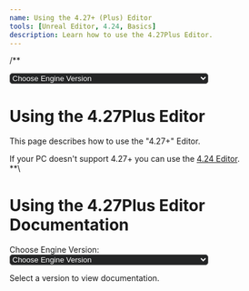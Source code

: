 ```yaml
---
name: Using the 4.27+ (Plus) Editor
tools: [Unreal Editor, 4.24, Basics]
description: Learn how to use the 4.27Plus Editor.
---
```

/** <head>
  <style>
#ticketForm select {
  width: 350px;
  border-radius: 5px;
  outline: none;
  background-color: #242526;
  color: #fff;
}
    </style>
</head>
<form id="ticketForm">
  <select id="engineversion" name="engineversion">
    <option value="select">Choose Engine Version</option>
    <optgroup label="Unreal Editor for DevNite">
    <option value="423">Unreal Editor 4.23 Documentation</option>
    <option value="424">Unreal Editor 4.24 Documentation</option>
    <option value="427">Unreal Editor 4.27Plus Documentation</option>
    </optgroup>
    <optgroup label="Unreal Editor for Rhinestone">
    <option value="514">Unreal Editor 5.14 Documentation</option>
    <option value="8432">Unreal Editor 84.32 Documentation</option>
    </optgroup>
    <optgroup label="Unreal Editor for Scoring BR/FB">
    <option value="135">Unreal Editor 1.35 Documentation</option>
    <option value="287">Unreal Editor 2.87 Documentation</option>
    <option value="1367">Unreal Editor 13.67 Documentation</option>
    <option value="9248">Unreal Editor 92.48 Documentation</option>
    </optgroup>
  </select>
</form>
  
# Using the 4.27Plus Editor
This page describes how to use the "4.27+" Editor.
<div class="alert alert-danger" role="alert">
  If your PC doesn't support 4.27+ you can use the <a href="https://tfngamesofficial.github.io/devcreate/docs/unreal-editor/using-the-old-editor" class="alert-link">4.24 Editor</a>.
</div>
**\

<head>
  <style>
    #ticketForm select {
      width: 350px;
      border-radius: 5px;
      outline: none;
      background-color: #242526;
      color: #fff;
    }
  </style>
</head>

<body>

  <h1>Using the 4.27Plus Editor Documentation</h1>

  <form id="ticketForm">
    <label for="engineversion">Choose Engine Version:</label>
    <select id="engineversion" name="engineversion" onchange="updateText()">
      <option value="select">Choose Engine Version</option>
      <optgroup label="Unreal Editor for DevNite">
        <option value="423">Unreal Editor 4.23 Documentation</option>
        <option value="424">Unreal Editor 4.24 Documentation</option>
        <option value="427">Unreal Editor 4.27Plus Documentation</option>
      </optgroup>
      <optgroup label="Unreal Editor for Rhinestone">
        <option value="514">Unreal Editor 5.14 Documentation</option>
        <option value="8432">Unreal Editor 84.32 Documentation</option>
      </optgroup>
      <optgroup label="Unreal Editor for Scoring BR/FB">
        <option value="135">Unreal Editor 1.35 Documentation</option>
        <option value="287">Unreal Editor 2.87 Documentation</option>
        <option value="1367">Unreal Editor 13.67 Documentation</option>
        <option value="9248">Unreal Editor 92.48 Documentation</option>
      </optgroup>
    </select>
  </form>

  <div id="documentationText">
    <p>Select a version to view documentation.</p>
  </div>

  <script>
    function updateText() {
      var selectedVersion = document.getElementById("engineversion").value;
      var documentationText = getDocumentationText(selectedVersion);
      document.getElementById("documentationText").innerHTML = documentationText;
    }

    function getDocumentationText(version) {
      // Placeholder documentation text for each version
      switch (version) {
        case "423":
          return "Unreal Engine 4.23 introduced features such as Niagara Effects System and Chaos Physics.";
        case "424":
          return "Unreal Engine 4.24 included the Virtual Production features with new cine cameras and improvements to the sequencer.";
        case "427":
          return "Unreal Engine 4.27Plus brings enhanced rendering capabilities, improved animation tools, and new virtual production features.";
        case "514":
          return "Unreal Engine 5.14 is a major release with the introduction of the Nanite virtualized geometry and Lumen global illumination.";
        case "8432":
          return "Unreal Engine 84.32 includes advanced AI tools, improved multiplayer features, and enhanced rendering capabilities.";
        case "135":
          return "Unreal Engine 1.35 introduced the basics of level design and basic scripting.";
        case "287":
          return "Unreal Engine 2.87 brought improvements to graphics and the introduction of Kismet visual scripting.";
        case "1367":
          return "Unreal Engine 13.67 featured advanced scripting capabilities and improvements to the rendering engine.";
        case "9248":
          return "Unreal Engine 92.48 includes advanced AI capabilities, improved physics simulation, and enhanced graphics.";
        default:
          return "Select a version to view documentation.";
      }
    }
  </script>

</body>

</html>
